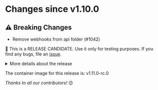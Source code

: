 <!-- markdownlint-disable no-inline-html line-length -->
# Changes since v1.10.0

## :warning: Breaking Changes

- Remove webhooks from api folder (#1042)

:rotating_light: This is a RELEASE CANDIDATE. Use it only for testing purposes.
If you find any bugs, file an [issue](https://github.com/metal3-io/ip-address-manager/issues/new/).

<details>
<summary>More details about the release</summary>

## :bug: Bug Fixes

- Fix infinite reconciles and timestamp updates (#1087)
- Fix set-manifest-image rule (#1056)
- Error handling for existing claims with an Error (#1005)

## :book: Documentation

- update docs/releasing.md on dependabot configs (#1064)
- Update release 1.10 to compatibility table (#1025)

## :seedling: Others

- Bump CAPI to v1.11.1 (#1125)
- Bump github.com/onsi/ginkgo/v2 from 2.25.1 to 2.25.2 (#1121)
- Bump github.com/spf13/pflag from 1.0.7 to 1.0.9 (#1119)
- Bump github.com/onsi/gomega to v1.38.2 (#1118)
- Bump github.com/onsi/gomega from 1.38.1 to 1.38.2 (#1107)
- Bump CAPI to v1.11.0 (#1109)
- Bump github.com/onsi/gomega from 1.38.0 to 1.38.1 (#1110)
- Enable GCI linter (#1102)
- Bump the kubernetes group to 0.33.4 (#1103)
- Bump github.com/onsi/ginkgo/v2 from 2.23.4 to 2.24.0 (#1104)
- fix osv-scanners Slack reporting (#1101)
- Bump CAPI to v1.11.0-rc.1 (#1097)
- Bump CAPi to v1.11.0-rc.0 (#1096)
- Add continue-on-error and improve Slack notifications for osv-scanner (#1095)
- Bump OSV scanner action to fix SARIF upload issue (#1094)
- bump golang to 1.24.6 (#1090)
- Bump CAPI to v1.11.0-beta.2 (#1089)
- Bump osv-scanner to v2.1.0 (#1088)
- Bump the github-actions group with 2 updates (#1084)
- Add Alpha release in the release notes generator (#1086)
- Bump golang to v1.24.5 (#1083)
- Bump github.com/onsi/gomega from 1.37.0 to 1.38.0 (#1081)
- Bump the kubernetes group across 2 directories with 5 updates (#1079)
- Bump github.com/onsi/gomega from 1.37.0 to 1.38.0 in /api (#1078)
- Bump sigs.k8s.io/kustomize/kustomize/v5 from 5.7.0 to 5.7.1 in /hack/tools (#1080)
- Bump capi 1.11.0-beta.1 (#1077)
- Bump sigs.k8s.io/cluster-api from 1.11.0-alpha.1 to 1.11.0-alpha.2 in the capi group across 1 directory (#1070)
- bump controller-runtime version from 0.20.4 to 0.21.0 (#1068)
- Bump the github-actions group with 3 updates (#1066)
- Bump sigs.k8s.io/kustomize/kustomize/v5 from 5.6.0 to 5.7.0 in /hack/tools (#1065)
- Bump sigs.k8s.io/cluster-api from 1.11.0-alpha.0 to 1.11.0-alpha.1 (#1059)
- bump the kubernetes group to v0.33.2 (#1063)
- Bump CAPI to v1.11.0-alpha.0 and do CAPI v1beta2 related changes. (#1055)
- bump golang to 1.24.4 (#1052)
- Enable variable shadowing check in govet linter (#1051)
- Use reusable link-checks and delete old link check (#1050)
- Bump github.com/go-logr/logr from 1.4.2 to 1.4.3 (#1044)
- Bump the github-actions group with 2 updates (#1040)
- Bump golang to v1.24 (#1037)
- Bump CAPI to v1.10.2 (#1035)
- Bump the kubernetes group to v0.32.5 (#1033)
- Bump the github-actions group with 5 updates (#1019)
- Bump sigs.k8s.io/cluster-api from 1.10.0 to 1.10.1 in the capi group across 1 directory (#1017)
- Bump golang.org/x/oauth2 from 0.29.0 to 0.30.0 in /hack/tools (#1024)
- Update 1.11 to metadata.yaml (#1023)
- add dependabot config for release-1.10 (#1015)
- Fix notes.go so that it still complies with forbidigo (#1008)
- Bump the kubernetes group to v0.32.4 (#1010)

</details>

The container image for this release is: v1.11.0-rc.0

_Thanks to all our contributors!_ 😊
